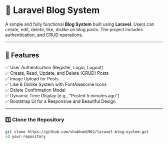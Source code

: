 # 📝 Laravel Blog System

A simple and fully functional **Blog System** built using **Laravel**. Users can create, edit, delete, like, dislike on blog posts. The project includes authentication, and CRUD operations.

---

## 🚀 Features

✅ User Authentication (Register, Login, Logout)  
✅ Create, Read, Update, and Delete (CRUD) Posts  
✅ Image Upload for Posts  
✅ Like & Dislike System with FontAwesome Icons  
✅ Delete Confirmation Modal  
✅ Dynamic Time Display (e.g., "Posted 5 minutes ago")  
✅ Bootstrap UI for a Responsive and Beautiful Design    

---


### 1️⃣ Clone the Repository
```bash
git clone https://github.com/shubham1962/laravel-blog-system.git
cd your-repository
